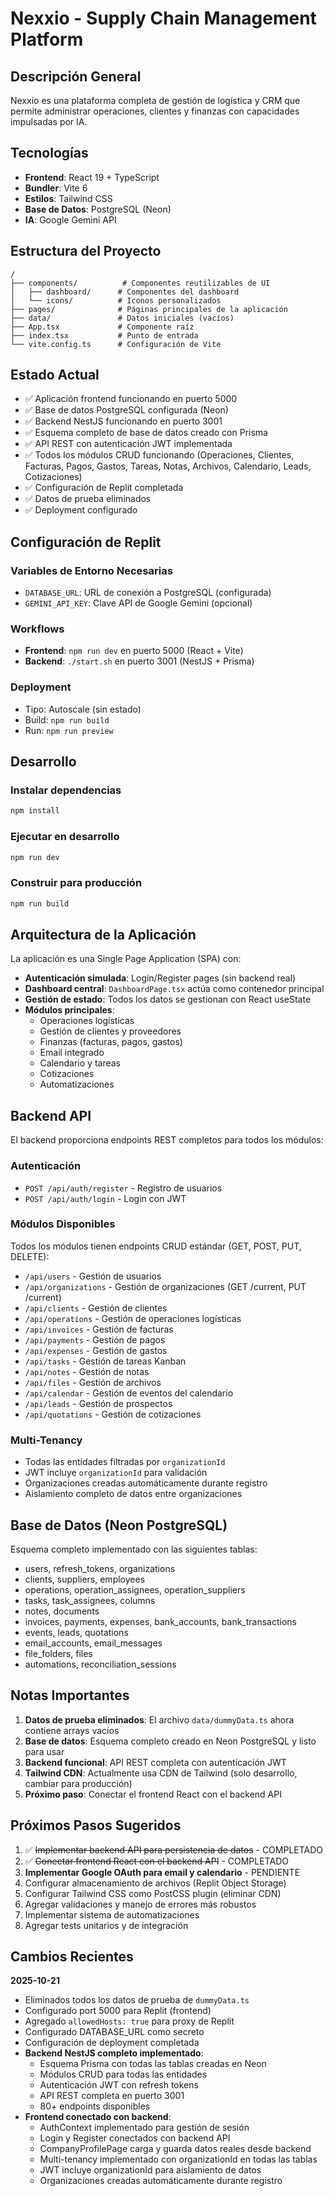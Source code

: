 # Nexxio - Supply Chain Management Platform

## Descripción General
Nexxio es una plataforma completa de gestión de logística y CRM que permite administrar operaciones, clientes y finanzas con capacidades impulsadas por IA.

## Tecnologías
- **Frontend**: React 19 + TypeScript
- **Bundler**: Vite 6
- **Estilos**: Tailwind CSS
- **Base de Datos**: PostgreSQL (Neon)
- **IA**: Google Gemini API

## Estructura del Proyecto
```
/
├── components/          # Componentes reutilizables de UI
│   ├── dashboard/      # Componentes del dashboard
│   └── icons/          # Iconos personalizados
├── pages/              # Páginas principales de la aplicación
├── data/               # Datos iniciales (vacíos)
├── App.tsx             # Componente raíz
├── index.tsx           # Punto de entrada
└── vite.config.ts      # Configuración de Vite
```

## Estado Actual
- ✅ Aplicación frontend funcionando en puerto 5000
- ✅ Base de datos PostgreSQL configurada (Neon)
- ✅ Backend NestJS funcionando en puerto 3001
- ✅ Esquema completo de base de datos creado con Prisma
- ✅ API REST con autenticación JWT implementada
- ✅ Todos los módulos CRUD funcionando (Operaciones, Clientes, Facturas, Pagos, Gastos, Tareas, Notas, Archivos, Calendario, Leads, Cotizaciones)
- ✅ Configuración de Replit completada
- ✅ Datos de prueba eliminados
- ✅ Deployment configurado

## Configuración de Replit

### Variables de Entorno Necesarias
- `DATABASE_URL`: URL de conexión a PostgreSQL (configurada)
- `GEMINI_API_KEY`: Clave API de Google Gemini (opcional)

### Workflows
- **Frontend**: `npm run dev` en puerto 5000 (React + Vite)
- **Backend**: `./start.sh` en puerto 3001 (NestJS + Prisma)

### Deployment
- Tipo: Autoscale (sin estado)
- Build: `npm run build`
- Run: `npm run preview`

## Desarrollo

### Instalar dependencias
```bash
npm install
```

### Ejecutar en desarrollo
```bash
npm run dev
```

### Construir para producción
```bash
npm run build
```

## Arquitectura de la Aplicación

La aplicación es una Single Page Application (SPA) con:

- **Autenticación simulada**: Login/Register pages (sin backend real)
- **Dashboard central**: `DashboardPage.tsx` actúa como contenedor principal
- **Gestión de estado**: Todos los datos se gestionan con React useState
- **Módulos principales**:
  - Operaciones logísticas
  - Gestión de clientes y proveedores
  - Finanzas (facturas, pagos, gastos)
  - Email integrado
  - Calendario y tareas
  - Cotizaciones
  - Automatizaciones

## Backend API

El backend proporciona endpoints REST completos para todos los módulos:

### Autenticación
- `POST /api/auth/register` - Registro de usuarios
- `POST /api/auth/login` - Login con JWT

### Módulos Disponibles
Todos los módulos tienen endpoints CRUD estándar (GET, POST, PUT, DELETE):
- `/api/users` - Gestión de usuarios
- `/api/organizations` - Gestión de organizaciones (GET /current, PUT /current)
- `/api/clients` - Gestión de clientes
- `/api/operations` - Gestión de operaciones logísticas
- `/api/invoices` - Gestión de facturas
- `/api/payments` - Gestión de pagos
- `/api/expenses` - Gestión de gastos
- `/api/tasks` - Gestión de tareas Kanban
- `/api/notes` - Gestión de notas
- `/api/files` - Gestión de archivos
- `/api/calendar` - Gestión de eventos del calendario
- `/api/leads` - Gestión de prospectos
- `/api/quotations` - Gestión de cotizaciones

### Multi-Tenancy
- Todas las entidades filtradas por `organizationId`
- JWT incluye `organizationId` para validación
- Organizaciones creadas automáticamente durante registro
- Aislamiento completo de datos entre organizaciones

## Base de Datos (Neon PostgreSQL)

Esquema completo implementado con las siguientes tablas:
- users, refresh_tokens, organizations
- clients, suppliers, employees
- operations, operation_assignees, operation_suppliers
- tasks, task_assignees, columns
- notes, documents
- invoices, payments, expenses, bank_accounts, bank_transactions
- events, leads, quotations
- email_accounts, email_messages
- file_folders, files
- automations, reconciliation_sessions

## Notas Importantes

1. **Datos de prueba eliminados**: El archivo `data/dummyData.ts` ahora contiene arrays vacíos
2. **Base de datos**: Esquema completo creado en Neon PostgreSQL y listo para usar
3. **Backend funcional**: API REST completa con autenticación JWT
4. **Tailwind CDN**: Actualmente usa CDN de Tailwind (solo desarrollo, cambiar para producción)
5. **Próximo paso**: Conectar el frontend React con el backend API

## Próximos Pasos Sugeridos

1. ✅ ~~Implementar backend API para persistencia de datos~~ - COMPLETADO
2. ✅ ~~Conectar frontend React con el backend API~~ - COMPLETADO
3. **Implementar Google OAuth para email y calendario** - PENDIENTE
4. Configurar almacenamiento de archivos (Replit Object Storage)
5. Configurar Tailwind CSS como PostCSS plugin (eliminar CDN)
6. Agregar validaciones y manejo de errores más robustos
7. Implementar sistema de automatizaciones
8. Agregar tests unitarios y de integración

## Cambios Recientes

**2025-10-21**
- Eliminados todos los datos de prueba de `dummyData.ts`
- Configurado port 5000 para Replit (frontend)
- Agregado `allowedHosts: true` para proxy de Replit
- Configurado DATABASE_URL como secreto
- Configuración de deployment completada
- **Backend NestJS completo implementado**:
  - Esquema Prisma con todas las tablas creadas en Neon
  - Módulos CRUD para todas las entidades
  - Autenticación JWT con refresh tokens
  - API REST completa en puerto 3001
  - 80+ endpoints disponibles
- **Frontend conectado con backend**:
  - AuthContext implementado para gestión de sesión
  - Login y Register conectados con backend API
  - CompanyProfilePage carga y guarda datos reales desde backend
  - Multi-tenancy implementado con organizationId en todas las tablas
  - JWT incluye organizationId para aislamiento de datos
  - Organizaciones creadas automáticamente durante registro
